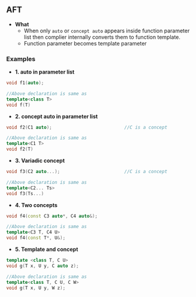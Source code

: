 ## AFT
- **What**
  - When only `auto` or `concept auto` appears inside function parameter list then complier internally converts them to function template.
  - Function parameter becomes template parameter
  
### Examples  
- **1. auto in parameter list**
```c++
void f1(auto);    

//Above declaration is same as 
template<class T> 
void f(T)
```
- **2. concept auto in parameter list**
```c++
void f2(C1 auto);                           //C is a concept

//Above declaration is same as 
template<C1 T> 
void f2(T)
```
- **3. Variadic concept**
```c++
void f3(C2 auto...);                        //C is a concept

//Above declaration is same as
template<C2... Ts>
void f3(Ts...)
```
- **4. Two concepts**
```c++
void f4(const C3 auto*, C4 auto&); 

//Above declaration is same as
template<C3 T, C4 U> 
void f4(const T*, U&);
```
- **5. Template and concept**
```c++
template <class T, C U>
void g(T x, U y, C auto z);

//Above declaration is same as
template<class T, C U, C W> 
void g(T x, U y, W z);
```
